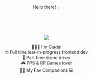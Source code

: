 <p align="center">Hello there! <img width="2%" src="https://user-images.githubusercontent.com/74038190/213844263-a8897a51-32f4-4b3b-b5c2-e1528b89f6f3.png">
</p>

<p align="center"><img src="https://user-images.githubusercontent.com/74038190/213760686-dcb02031-af46-4b9d-a6b1-9c367a379d9f.gif"></p>

<p align="center">
🙋🏻‍♀️ I'm Giada! <br>
🤓 Full time lear-in-progress frontend dev<br>
🚁 Part time drone driver <br>
🎮 FPS & RP Games lover<br>
🐶🐯 My Fav Companions 💻
</p>

